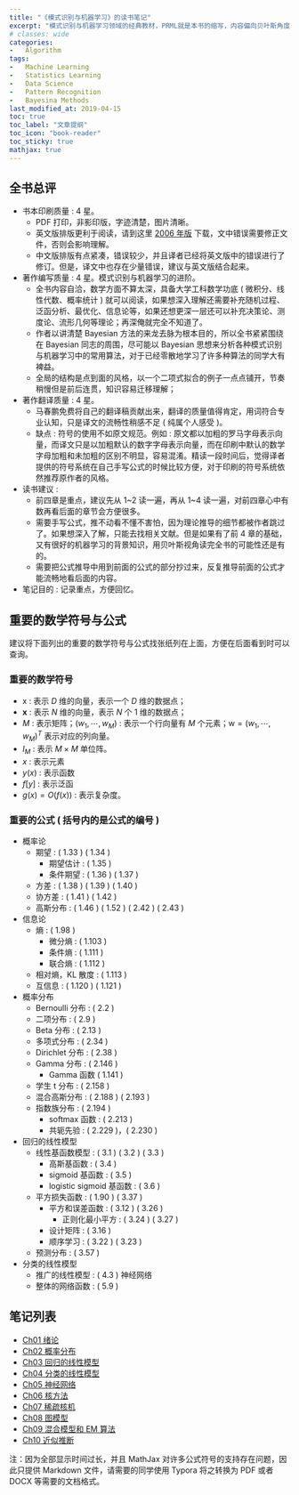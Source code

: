 ```yaml
---
title: "《模式识别与机器学习》的读书笔记"
excerpt: "模式识别与机器学习领域的经典教材，PRML就是本书的缩写，内容偏向贝叶斯角度看机器学习，以及如何贝叶斯实现机器学习中的问题。"
# classes: wide
categories:
-   Algorithm
tags:
-   Machine Learning
-   Statistics Learning
-   Data Science
-   Pattern Recognition
-   Bayesina Methods
last_modified_at: 2019-04-15
toc: true
toc_label: "文章提纲"
toc_icon: "book-reader"
toc_sticky: true
mathjax: true
---
```


## 全书总评

-   书本印刷质量 : 4 星。
    -   PDF 打印，非影印版，字迹清楚，图片清晰。
    -   英文版排版更利于阅读，请到这里 [2006 年版](https://www.microsoft.com/en-us/research/people/cmbishop/) 下载，文中错误需要修正文件，否则会影响理解。
    -   中文版排版有点紧凑，错误较少，并且译者已经将英文版中的错误进行了修订。但是，译文中也存在少量错误，建议与英文版结合起来。
-   著作编写质量 : 4 星。模式识别与机器学习的进阶。
    -   全书内容自洽，数学方面不算太深，具备大学工科数学功底 ( 微积分、线性代数、概率统计 ) 就可以阅读，如果想深入理解还需要补充随机过程、泛函分析、最优化、信息论等，如果还想更深一层还可以补充决策论、测度论、流形几何等理论；再深俺就完全不知道了。
    -   作者以讲清楚 Bayesian 方法的来龙去脉为根本目的，所以全书紧紧围绕在 Bayesian 同志的周围，尽可能以 Bayesian 思想来分析各种模式识别与机器学习中的常用算法，对于已经零散地学习了许多种算法的同学大有裨益。
    -   全局的结构是点到面的风格，以一个二项式拟合的例子一点点铺开，节奏稍慢但是前后连贯，知识容易迁移理解；
-   著作翻译质量 : 4 星。
    -   马春鹏免费将自己的翻译稿贡献出来，翻译的质量值得肯定，用词符合专业认知，只是译文的流畅性稍感不足 ( 纯属个人感受 )。
    -   缺点 : 符号的使用不如原文规范。例如 : 原文都以加粗的罗马字母表示向量，而译文只是以加粗默认的数字字母表示向量，而在印刷中默认的数学字母加粗和未加粗的区别不明显，容易混淆。精读一段时间后，觉得译者提供的符号系统在自己手写公式的时候比较方便，对于印刷的符号系统依然推荐原作者的风格。
-   读书建议 :
    -   前四章是重点，建议先从 1~2 读一遍，再从 1~4 读一遍，对前四章心中有数再看后面的章节会方便很多。
    -   需要手写公式，推不动看不懂不害怕，因为理论推导的细节都被作者跳过了。如果想深入了解，只能去找相关文献。但是如果有了前 4 章的基础，又有很好的机器学习的背景知识，用贝叶斯视角读完全书的可能性还是有的。
    -   需要把公式推导中用到前面的公式的部分抄过来，反复推导前面的公式才能流畅地看后面的内容。
-   笔记目的 : 记录重点，方便回忆。

## 重要的数学符号与公式

建议将下面列出的重要的数学符号与公式找张纸列在上面，方便在后面看到时可以查询。

### 重要的数学符号

-   $\text{x}$ : 表示 $D$ 维的向量，表示一个 $D$ 维的数据点；
-   $\mathbf{x}$ : 表示 $N$ 维的向量，表示 $N$ 个 1 维的数据点；
-   $M$ : 表示矩阵；$( w_1,\cdots,w_M )$ : 表示一个行向量有 $M$ 个元素；$\text{w}= ( w_1,\cdots,w_M ) ^T$ 表示对应的列向量。
-   $I_M$ : 表示 $M \times M$ 单位阵。
-   $x$ : 表示元素
-   $y ( x )$ : 表示函数
-   $f [y]$ : 表示泛函
-   $g ( x ) = O ( f ( x ) )$ : 表示复杂度。

### 重要的公式 ( 括号内的是公式的编号 )

-   概率论
    -   期望 : ( 1.33 ) ( 1.34 )
        -   期望估计 : ( 1.35 )
        -   条件期望 : ( 1.36 ) ( 1.37 )
    -   方差 : ( 1.38 ) ( 1.39 ) ( 1.40 )
    -   协方差 : ( 1.41 ) ( 1.42 )
    -   高斯分布 : ( 1.46 ) ( 1.52 ) ( 2.42 ) ( 2.43 )
-   信息论
    -   熵 : ( 1.98 )
        -   微分熵 : ( 1.103 )
        -   条件熵 : ( 1.111 )
        -   联合熵 : ( 1.112 )
    -   相对熵，KL 散度 : ( 1.113 )
    -   互信息 : ( 1.120 ) ( 1.121 )
-   概率分布
    -   Bernoulli 分布 : ( 2.2 )
    -   二项分布 : ( 2.9 )
    -   Beta 分布 : ( 2.13 )
    -   多项式分布 : ( 2.34 )
    -   Dirichlet 分布 : ( 2.38 )
    -   Gamma 分布 : ( 2.146 )
        -   Gamma 函数 ( 1.141 )
    -   学生 t 分布 : ( 2.158 )
    -   混合高斯分布 : ( 2.188 ) ( 2.193 )
    -   指数族分布 : ( 2.194 )
        -   softmax 函数 : ( 2.213 )
        -   共轭先验 : ( 2.229 )，( 2.230 )
-   回归的线性模型
    -   线性基函数模型 : ( 3.1 ) ( 3.2 ) ( 3.3 )
        -   高斯基函数 : ( 3.4 )
        -   sigmoid 基函数 : ( 3.5 )
        -   logistic sigmoid 基函数 : ( 3.6 )
    -   平方损失函数 : ( 1.90 ) ( 3.37 )
        -   平方和误差函数 : ( 3.12 ) ( 3.26 )
            -   正则化最小平方 : ( 3.24 ) ( 3.27 )
        -   设计矩阵 : ( 3.16 )
        -   顺序学习 : ( 3.22 ) ( 3.23 )
    -   预测分布 : ( 3.57 )
-   分类的线性模型
    -   推广的线性模型 : ( 4.3 )
神经网络
    -   整体的网络函数 : ( 5.9 )

## 笔记列表

-   [Ch01 绪论](https://github.com/zhuyuanxiang/StudyNotes-CN/blob/master/PRML/C_01.md)
-   [Ch02 概率分布](https://github.com/zhuyuanxiang/StudyNotes-CN/blob/master/PRML/C_02.md)
-   [Ch03 回归的线性模型](https://github.com/zhuyuanxiang/StudyNotes-CN/blob/master/PRML/C_03.md)
-   [Ch04 分类的线性模型](https://github.com/zhuyuanxiang/StudyNotes-CN/blob/master/PRML/C_04.md)
-   [Ch05 神经网络](https://github.com/zhuyuanxiang/StudyNotes-CN/blob/master/PRML/C_05.md)
-   [Ch06 核方法](https://github.com/zhuyuanxiang/StudyNotes-CN/blob/master/PRML/C_06.md)
-   [Ch07 稀疏核机](https://github.com/zhuyuanxiang/StudyNotes-CN/blob/master/PRML/C_07.md)
-   [Ch08 图模型](https://github.com/zhuyuanxiang/StudyNotes-CN/blob/master/PRML/C_08.md)
-   [Ch09 混合模型和 EM 算法](https://github.com/zhuyuanxiang/StudyNotes-CN/blob/master/PRML/C_09.md)
-   [Ch10 近似推断](https://github.com/zhuyuanxiang/StudyNotes-CN/blob/master/PRML/C_10.md)

注：因为全部显示时间过长，并且 MathJax 对许多公式符号的支持存在问题，因此只提供 Markdown 文件，请需要的同学使用 Typora 将之转换为 PDF 或者 DOCX 等需要的文档格式。
